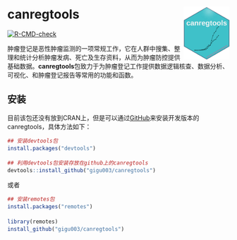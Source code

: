 
<!-- README.md is generated from README.Rmd. Please edit that file -->

# canregtools <img src="man/figures/logo.png" align="right" height="120" />

<!-- badges: start -->

[![R-CMD-check](https://github.com/gigu003/canregtools/actions/workflows/R-CMD-check.yaml/badge.svg)](https://github.com/gigu003/canregtools/actions/workflows/R-CMD-check.yaml)
<!-- badges: end -->

肿瘤登记是恶性肿瘤监测的一项常规工作，它在人群中搜集、整理和统计分析肿瘤发病、死亡及生存资料，从而为肿瘤防控提供基础数据。**canregtools**包致力于为肿瘤登记工作提供数据逻辑核查、数据分析、可视化、和肿瘤登记报告等常用的功能和函数。

## 安装

目前该包还没有放到CRAN上，但是可以通过[GitHub](https://github.com/)来安装开发版本的canregtools，具体方法如下：

``` r
## 安装devtools包
install.packages("devtools")

## 利用devtools包安装存放在github上的canregtools
devtools::install_github("gigu003/canregtools")
```

或者

``` r
## 安装remotes包
install.packages("remotes")

library(remotes)
install_github("gigu003/canregtools")
```
